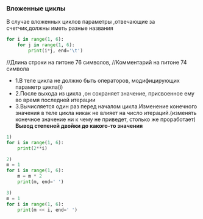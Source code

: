 ### Вложенные циклы
В случае вложенных циклов параметры ,отвечающие за счетчик,должны иметь разные названия
```python
for i in range(1, 6):
	for j in range(1, 6):
		print(i*j, end='\t')

```
//Длина строки на питоне 76 символов,
 //Комментарий на питоне 74 символа
- 1.В теле цикла не должно быть операторов, модифицирующих параметр цикла(i)
- 2.После выхода из цикла ,он сохраняет значение, присвоенное ему во время последней итерации
- 3.Вычисляется один раз перед началом цикла.Изменение конечного значения в теле цикла никак не влияет на число итераций.(изменять конечное значение ни к чему не приведет, столько же проработает)
**Вывод степеней двойки до какого-то значения**
```python
1)
for i in range(1, 6):
	print(2**i)

2)
m = 1
for i in range(1, 6):
	m = m * 2
	print(m, end=' ')

3)
m = 1
for i in range(1, 6):
	print(m << i, end=' ')
```
